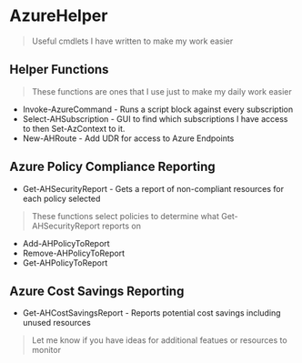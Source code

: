 # AzureHelper
> Useful cmdlets I have written to make my work easier

## Helper Functions
> These functions are ones that I use just to make my daily work easier
- Invoke-AzureCommand - Runs a script block against every subscription
- Select-AHSubscription - GUI to find which subscriptions I have access to then Set-AzContext to it.
- New-AHRoute - Add UDR for access to Azure Endpoints 

## Azure Policy Compliance Reporting
- Get-AHSecurityReport - Gets a report of non-compliant resources for each policy selected
> These functions select policies to determine what Get-AHSecurityReport reports on
- Add-AHPolicyToReport
- Remove-AHPolicyToReport
- Get-AHPolicyToReport

## Azure Cost Savings Reporting
- Get-AHCostSavingsReport - Reports potential cost savings including unused resources

> Let me know if you have ideas for additional featues or resources to monitor
